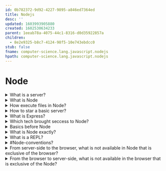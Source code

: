 ```yaml
---
id: 0b782372-9d92-4227-9895-a846ed7364ed
title: Nodejs
desc: ''
updated: 1603993905880
created: 1602530634233
parent: 1eeab78a-4075-44c1-8316-d0d35922857a
children:
  - 8e2e9325-b8c7-4124-98f5-10e743ebdcc0
stub: false
fname: computer-science.lang.javascript.nodejs
hpath: computer-science.lang.javascript.nodejs
---
```

# Node

<details><summary>
What is a server?
</summary>
A Computer that we're talking to in order to send and receive data.
In fact one App request data to a server that send back a response.
- communication
- Server is a trust environment
- JS server-side is NodeJS
</details>

<details><summary>
What is Node
</summary>

Node is a runtime environment, 
can do computerish things while JS can only do Browser things.

</details>

<details><summary>
How execute files in Node?
</summary>
ex. file name app.js
Terminal -> > Node app
</details>

<details><summary>
How to star a basic server?
</summary>

```javascript
let http = require("http");
let ourApp = http.createServer((req, res) => {
  // console.log(req.url);
  if (req.url == "/") {
    res.end("Hello, welcome to our website");
  }
  if (req.url == "/about") {
    res.end("Thanks for visiting us");
  }
  res.end("page not available, sorry.");
});
ourApp.listen(3000);

// Terminal command: Node test
```

</details>

<details><summary>
What is Express?
</summary>
Fast, unopinionated, minimalist web framework for Node.js
</details>

<details><summary>
Which tech brought seccess to Node?
</summary>
NPM, MongoDB, RESTful API nd JSON, ExpressJS.
</details>

<details><summary>
Basics before Node
</summary>
#Interpreters -> execute directly source code (basically they read and compile): #v8 Chrome JS engine.
#Compilers -> from source they create an executable file
#transpilers -> one source code into another
Modern day computer understand 1010001011...( #low-level ) you normally write #high-level language
</details>

<details><summary>
What is Node exactly?
</summary>

web browser App take the #source-code to ->  #v8 ... -> execute.
Node is a #server-side javascript #runtime-environment.
Is built on top of #v8 Chrome JS engine.
It's a #C++ application that now run 2 Apps:

- Script processor: in Terminal use cmd: > Node fileName

- REPL (start after you tipe Node as a cmd)
  It's #non-blocking-IO (tasks keeping to be added to the task list) and has a #single-threated (one task at the time) but at the same time, ==it can schedule thing for later and can keep prioritising tasks as they get added==
  When you run a Node App you just specified and 'entry file'.

- you use Node specifying the file required:

```javascript
 // where I need the file
var lib = require('./lib')
 // to export the file
module.exports = whatever
```

</details>

<details><summary>
What is a REPL?
</summary>
Read Eval Print Loop (infinite repeated task)
</details>

<details><summary>
 #Node-conventions?
</summary>

- package.json:
  - it contain project basic info
  - dependencies (external code that I want to leverage on my app)
- package-lock.json: the exact version used to create the App is 'locked' so, future updates cannot break my App
- .npmrc: contain a token that let you to do things but only for you, not an anonymous user
- common testing files contain:
  - travis.yml
  - jshintrc
- \#VCS normally as a:
  - .git file
  - .gitignore
- readme.md: normally in the root directory
- code comments rules (above code):
  - @Param
  - @TODO
  - @Author
  - @Date
    (or just use GIT that better comment who's doing what etc. )
- environments and configuration:
  - start App with: NODE_ENV=myEnvironmentName node index.js
    in a congif.js file
  - and used a switch as: process.env.NODE_ENV
- Start your app with every configuration variable you're going to need for that environment:
  DBpassword=myDBpassword apiToken=mySecretToken
  port=thePortlShouldRunOn foo=bar node index.js
- .env file ignore by source control
- style guide for Node: Airbnb and linters such as: jshint and jslint
- error handling:
  Functions should callback two parameters
  - An error (if any)
  - Data being returned (if any)
  - ErrBack (from Express convention):
  ```javascript
  exampleFunction(function(err,data){
  // Check the error
  // Do stuff with the data
  });
  ```
- avoid throwing Exceptions 'cause it kill the App since Node is single-threaded
- avoid use G lobals since create polluted namespaces
  </details>

<details><summary>
From server-side to the browser, what is not available in Node that is exclusive of the browser?
</summary>

|                     |               |
| ------------------- | ------------- |
| window.open         | document      |
| window.location     | document.body |
| window.navigator    | onchange      |
| window.origin       | onclick       |
| window.focus        | onblur        |
| window.blur         | oncopy        |
| window.scroll       | oncut         |
| window.alert        | onscroll      |
| window.localstorage | onmouseenter  |
| window.onload       | onmouseleave  |

</details>

<details><summary>
From the browser to server-side, what is not available in the browser that is exclusive of the Node?
</summary>
Interact with the Filesystem, with the OS etc. and there's no way End users can see your code.
</details>


